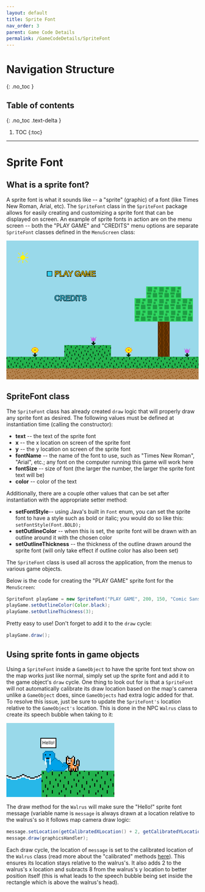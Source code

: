 ```yaml
---
layout: default
title: Sprite Font
nav_order: 3
parent: Game Code Details
permalink: /GameCodeDetails/SpriteFont
---
```


# Navigation Structure
{: .no_toc }

## Table of contents
{: .no_toc .text-delta }

1. TOC
{:toc}

---

# Sprite Font

## What is a sprite font?

A sprite font is what it sounds like -- a "sprite" (graphic) of a font (like Times New Roman, Arial, etc). The `SpriteFont`
class in the `SpriteFont` package allows for easily creating and customizing a sprite font that can be displayed on screen. An example of sprite fonts in action
are on the menu screen -- both the "PLAY GAME" and "CREDITS" menu options are separate `SpriteFont` classes defined in the `MenuScreen` class:

![menu-screen.png](../../assets/images/menu-screen.png)

## SpriteFont class

The `SpriteFont` class has already created `draw` logic that will properly draw any sprite font as desired. The following
values must be defined at instantiation time (calling the constructor):

- **text** -- the text of the sprite font
- **x** -- the x location on screen of the sprite font
- **y** -- the y location on screen of the sprite font
- **fontName** -- the name of the font to use, such as "Times New Roman", "Arial", etc.; any font on the computer running this game will work here
- **fontSize** -- size of font (the larger the number, the larger the sprite font text will be)
- **color** -- color of the text

Additionally, there are a couple other values that can be set after instantiation with the appropriate setter method:

- **setFontStyle**-- using Java's built in `Font` enum, you can set the sprite font to have a style such as bold or italic; you would do so like this: `setFontStyle(Font.BOLD);` 
- **setOutlineColor** -- when this is set, the sprite font will be drawn with an outline around it with the chosen color
- **setOutlineThickness** -- the thickness of the outline drawn around the sprite font (will only take effect if outline color has also been set)

The `SpriteFont` class is used all across the application, from the menus to various game objects.

Below is the code for creating the "PLAY GAME" sprite font for the `MenuScreen`:

```java
SpriteFont playGame = new SpriteFont("PLAY GAME", 200, 150, "Comic Sans", 30, new Color(49, 207, 240));
playGame.setOutlineColor(Color.black);
playGame.setOutlineThickness(3);
```

Pretty easy to use! Don't forget to add it to the `draw` cycle:

```java
playGame.draw();
```

## Using sprite fonts in game objects

Using a `SpriteFont` inside a `GameObject` to have the sprite font text show on the map works just like normal, simply
set up the sprite font and add it to the game object's `draw` cycle. One thing to look out for is that a `SpriteFont` will not automatically
calibrate its draw location based on the map's camera unlike a `GameObject` does, since `GameObjects` had extra logic added for that. To
resolve this issue, just be sure to update the `SpriteFont's` location relative to the `GameObject's` location. This is done in the NPC `Walrus` class
to create its speech bubble when taking to it:

![walrus-talking.PNG](../../assets/images/walrus-talking.PNG)

The draw method for the `Walrus` will make sure the "Hello!" sprite font message (variable name is `message` is always drawn
at a location relative to the walrus's so it follows map camera draw logic:

```java
message.setLocation(getCalibratedXLocation() + 2, getCalibratedYLocation() - 8);
message.draw(graphicsHandler);
```

Each draw cycle, the location of `message` is set to the calibrated location of the `Walrus` class (read more about the "calibrated" methods [here](./game-object.md#gameobject-class)). This
ensures its location stays relative to the walrus's. It also adds 2 to the walrus's x location and subracts 8 from the walrus's y location
to better position itself (this is what leads to the speech bubble being set inside the rectangle which is above the walrus's head).

